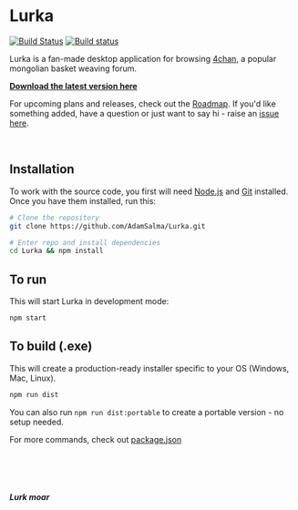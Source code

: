
# Lurka
[![Build Status](https://travis-ci.org/AdamSalma/Lurka.svg?branch=develop)](https://travis-ci.org/AdamSalma/Lurka) [![Build status](https://ci.appveyor.com/api/projects/status/5qs30y1aqd25dw2v/branch/develop?svg=true)](https://ci.appveyor.com/project/AdamSalma/lurka/branch/develop)


Lurka is a fan-made desktop application for browsing [4chan](https://4chan.org), a popular mongolian basket weaving forum.

[__Download the latest version here__](https://github.com/AdamSalma/Lurka/releases)

For upcoming plans and releases, check out the [Roadmap](https://github.com/AdamSalma/Lurka/projects/1). If you'd like something added, have a question or just want to say hi - raise an [issue here](https://github.com/AdamSalma/Lurka/issues).

<br>

## Installation
To work with the source code, you first will need [Node.js](https://nodejs.org/en/) and [Git](https://git-scm.com/) installed. Once you have them installed, run this:
```bash
# Clone the repository
git clone https://github.com/AdamSalma/Lurka.git

# Enter repo and install dependencies
cd Lurka && npm install
```
## To run
This will start Lurka in development mode:
```bash
npm start
```

## To build (.exe)
This will create a production-ready installer specific to your OS (Windows, Mac, Linux).
```bash
npm run dist
```
You can also run `npm run dist:portable` to create a portable version - no setup needed.

For more commands, check out [package.json]('package.json')

<br>
<br>
<br>

#### *Lurk moar*
